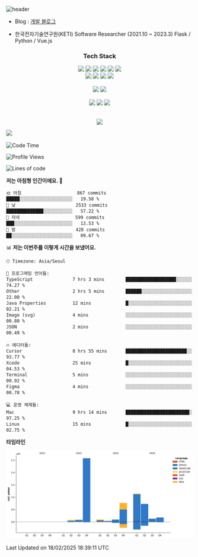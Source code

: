 ![header](https://capsule-render.vercel.app/api?type=soft&color=auto&height=150&section=header&text=HANGYU&fontSize=70&animation=twinkling)


- Blog : [개발 블로그](https://ruehan.org)
 
- 한국전자기술연구원(KETI) Software Researcher (2021.10 ~ 2023.3) Flask / Python / Vue.js

<h3 align="center"> Tech Stack </h3>
<p align="center">
  <img src="https://img.shields.io/badge/HTML-E34F26?style=flat-square&logo=HTML5&logoColor=white"/></a>
<img src="https://img.shields.io/badge/CSS-1572B6?style=flat-square&logo=CSS3&logoColor=white"/></a>
<img src="https://img.shields.io/badge/JavaScript-F7DF1E?style=flat-square&logo=JavaScript&logoColor=white"/></a>
<img src="https://img.shields.io/badge/Java-007396?style=flat-square&logo=Java&logoColor=white"/></a>
<img src="https://img.shields.io/badge/React-61DAFB?style=flat-square&logo=React&logoColor=white"/></a>
<img src="https://img.shields.io/badge/Next-000000?style=flat-square&logo=Next.js&logoColor=white"/></a>
<br>
<img src="https://img.shields.io/badge/Remix-000000?style=flat-square&logo=Remix&logoColor=white"/></a>
<img src="https://img.shields.io/badge/Python-3776AB?style=flat-square&logo=Python&logoColor=white"/></a>
<img src="https://img.shields.io/badge/Flask-000000?style=flat-square&logo=Flask&logoColor=white"/></a>
<img src="https://img.shields.io/badge/MySQL-4479A1?style=flat-square&logo=MySQL&logoColor=white"/></a>

<br>
<br>
<img src="https://img.shields.io/badge/Android Studio-3DDC84?style=flat-square&logo=Android Studio&logoColor=white"/></a>
<img src="https://img.shields.io/badge/Visual Studio Code-007ACC?style=flat-square&logo=Visual Studio Code&logoColor=white"/></a>
<br>
<br>
<img src="https://img.shields.io/badge/macOS-000000?style=flat-square&logo=macOS&logoColor=white"/></a>
<img src="https://img.shields.io/badge/Windows-0078D6?style=flat-square&logo=Windows&logoColor=white"/></a>
<img src="https://img.shields.io/badge/Ubuntu-E95420?style=flat-square&logo=Ubuntu&logoColor=white"/></a>
<br>
<br>

</p>

<p align="center">
  <img align="center" src="https://github-readme-stats.vercel.app/api?username=ruehan&theme=cobalt&show_icons=true" />
</p>

![](https://gh-hits.nomadcoders.workers.dev/view?username=ruehan)

 <!--START_SECTION:waka-->
![Code Time](http://img.shields.io/badge/Code%20Time-1%2C778%20hrs%2043%20mins-blue)

![Profile Views](http://img.shields.io/badge/Profile%20Views-0-blue)

![Lines of code](https://img.shields.io/badge/%EC%A0%80%EB%8A%94%20%EC%97%AC%ED%83%9C%EA%B9%8C%EC%A7%80%20-4.1%20million%20%EC%A4%84%EC%9D%98%20%EC%BD%94%EB%93%9C%EB%A5%BC%20%EC%9E%91%EC%84%B1%ED%96%88%EC%96%B4%EC%9A%94.-blue)

**저는 아침형 인간이에요. 🐤** 

```text
🌞 아침                     867 commits         █████░░░░░░░░░░░░░░░░░░░░   19.58 % 
🌆 낮　                     2533 commits        ██████████████░░░░░░░░░░░   57.22 % 
🌃 저녁                     599 commits         ███░░░░░░░░░░░░░░░░░░░░░░   13.53 % 
🌙 밤　                     428 commits         ██░░░░░░░░░░░░░░░░░░░░░░░   09.67 % 
```


📊 **저는 이번주를 이렇게 시간을 보냈어요.** 

```text
🕑︎ Timezone: Asia/Seoul

💬 프로그래밍 언어들: 
TypeScript               7 hrs 3 mins        ███████████████████░░░░░░   74.27 % 
Other                    2 hrs 5 mins        ██████░░░░░░░░░░░░░░░░░░░   22.00 % 
Java Properties          12 mins             █░░░░░░░░░░░░░░░░░░░░░░░░   02.21 % 
Image (svg)              4 mins              ░░░░░░░░░░░░░░░░░░░░░░░░░   00.80 % 
JSON                     2 mins              ░░░░░░░░░░░░░░░░░░░░░░░░░   00.49 % 

🔥 에디터들: 
Cursor                   8 hrs 55 mins       ███████████████████████░░   93.77 % 
Xcode                    25 mins             █░░░░░░░░░░░░░░░░░░░░░░░░   04.53 % 
Terminal                 5 mins              ░░░░░░░░░░░░░░░░░░░░░░░░░   00.92 % 
Figma                    4 mins              ░░░░░░░░░░░░░░░░░░░░░░░░░   00.78 % 

💻 운영 체제들: 
Mac                      9 hrs 14 mins       ████████████████████████░   97.25 % 
Linux                    15 mins             █░░░░░░░░░░░░░░░░░░░░░░░░   02.75 % 
```

**타임라인**

![Lines of Code chart](https://raw.githubusercontent.com/ruehan/ruehan/main/assets/bar_graph.png)


 Last Updated on 18/02/2025 18:39:11 UTC
<!--END_SECTION:waka-->


  


